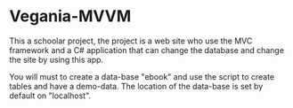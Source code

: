# Vegania-MVVM

This a schoolar project, the project is a web site who use the MVC framework and a C# application that can change the database and change
the site by using this app.

You will must to create a data-base "ebook" and use the script to create tables and have a demo-data. The location of the data-base is
set by default on "localhost".

